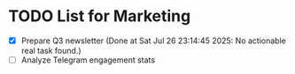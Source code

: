 # TODO List for Marketing

- [x] Prepare Q3 newsletter  (Done at Sat Jul 26 23:14:45 2025: No actionable real task found.)
- [ ] Analyze Telegram engagement stats